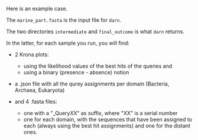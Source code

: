 Here is an example case. 

The `marine_part.fasta` is the input file for `darn`.

The two directories `intermediate` and `final_outcome` is what `darn` returns. 

In the latter, for each sample you run, you will find:

* 2 Krona plots:
    * using the likelihood values of the best hits of the queries and 
    * using a binary (presence - absence) notion

* a .json file with all the qurey assignments per domain (Bacteria, Archaea, Eukaryota)

* and 4 .fasta files:
   * one with a "_QueryXX" as suffix, where "XX" is a serial number
   * one for each domain, with the sequences that have been assigned to each (always using the best hit assignments) and one for the distant ones.

